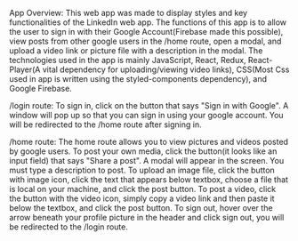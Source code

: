 App Overview:
This web app was made to display styles and key functionalities of the LinkedIn web app. The functions of this app is to allow the user to sign in with their Google Account(Firebase made this possible), view posts from other google users in the /home route, open a modal, and upload a video link or picture file with a description in the modal. The technologies used in the app is mainly JavaScript, React, Redux, React-Player(A vital dependency for uploading/viewing video links), CSS(Most Css used in app is written using the styled-components dependency), and Google Firebase.

/login route: 
To sign in, click on the button that says "Sign in with Google". A window will pop up so that you can sign in using your google account. You will be redirected to the /home route after signing in.

/home route:
The home route allows you to view pictures and videos posted by google users. To post your own media, click the button(it looks like an input field) that says "Share a post". A modal will appear in the screen. You must type a description to post. To upload an image file, click the button with image icon, click the text that appears below textbox, choose a file that is local on your machine, and click the post button. To post a video, click the button with the video icon, simply copy a video link and then paste it below the textbox, and click the post button. To sign out, hover over the arrow beneath your profile picture in the header and click sign out, you will be redirected to the /login route.